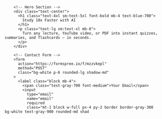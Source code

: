 <!DOCTYPE html>
<html lang="en" class="scroll-smooth">
  <head>
    <meta charset="UTF-8" />
    <meta name="viewport" content="width=device-width, initial-scale=1.0" />
    <title>AI Study Buddy</title>
    <script src="https://cdn.tailwindcss.com"></script>
  </head>
  <body class="bg-gradient-to-b from-blue-50 to-white text-gray-800">
    <div class="min-h-screen flex flex-col items-center justify-center px-4">
      <div class="max-w-2xl w-full">

        <!-- Hero Section -->
        <div class="text-center">
          <h1 class="text-4xl sm:text-5xl font-bold mb-4 text-blue-700">
            Study 10x Faster with AI
          </h1>
          <p class="text-lg sm:text-xl mb-8">
            Turn any lecture, YouTube video, or PDF into instant quizzes, summaries, and flashcards – in seconds.
          </p>
        </div>

        <!-- Contact Form -->
        <form
          action="https://formspree.io/f/mzzvkepl"
          method="POST"
          class="bg-white p-6 rounded-lg shadow-md"
        >
          <label class="block mb-4">
            <span class="text-gray-700 font-medium">Your Email</span>
            <input
              type="email"
              name="email"
              required
              class="mt-1 block w-full px-4 py-2 border border-gray-300 bg-white text-gray-900 rounded-md shad
